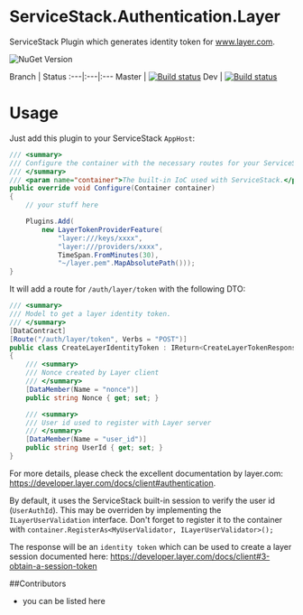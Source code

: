 ServiceStack.Authentication.Layer
===========

ServiceStack Plugin which generates identity token for www.layer.com.

![NuGet Version](http://img.shields.io/nuget/v/Servicestack.Authentication.Layer.svg)

Branch | Status
:---|:---|:---
Master               | [![Build status](https://ci.appveyor.com/api/projects/status/nuetuwy9go5mif9v/branch/master?svg=true)](https://ci.appveyor.com/project/tobiaszuercher/servicestack-authentication-layer)
Dev                  | [![Build status](https://ci.appveyor.com/api/projects/status/nuetuwy9go5mif9v/branch/master?svg=true)](https://ci.appveyor.com/project/tobiaszuercher/servicestack-authentication-layer)

# Usage

Just add this plugin to your ServiceStack `AppHost`:

```csharp
/// <summary>
/// Configure the container with the necessary routes for your ServiceStack application.
/// </summary>
/// <param name="container">The built-in IoC used with ServiceStack.</param>
public override void Configure(Container container)
{
    // your stuff here

    Plugins.Add(
        new LayerTokenProviderFeature(
            "layer:///keys/xxxx",
            "layer:///providers/xxxx",
            TimeSpan.FromMinutes(30),
            "~/layer.pem".MapAbsolutePath()));
}
```

It will add a route for `/auth/layer/token` with the following DTO:

```csharp
/// <summary>
/// Model to get a layer identity token.
/// </summary>
[DataContract]
[Route("/auth/layer/token", Verbs = "POST")]
public class CreateLayerIdentityToken : IReturn<CreateLayerTokenResponse>
{
    /// <summary>
    /// Nonce created by Layer client
    /// </summary>
    [DataMember(Name = "nonce")]
    public string Nonce { get; set; }

    /// <summary>
    /// User id used to register with Layer server
    /// </summary>
    [DataMember(Name = "user_id")]
    public string UserId { get; set; }
}
```

For more details, please check the excellent documentation by layer.com: https://developer.layer.com/docs/client#authentication.

By default, it uses the ServiceStack built-in session to verify the user id (`UserAuthId`). 
This may be overriden by implementing the `ILayerUserValidation` interface. Don't forget
to register it to the container with `container.RegisterAs<MyUserValidator, ILayerUserValidator>();`

The response will be an `identity token` which can be used to create a layer session documented here: https://developer.layer.com/docs/client#3-obtain-a-session-token

##Contributors
- you can be listed here